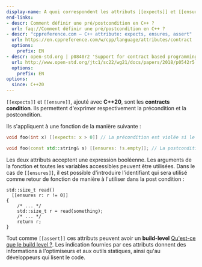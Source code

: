 ```yaml
---
display-name: A quoi correspondent les attributs [[expects]] et [[ensures]] ?
end-links:
- descr: Comment définir une pré/postcondition en C++ ?
  url: faq://Comment définir une pré/postcondition en C++ ?
- descr: "cppreference.com – C++ attribute: expects, ensures, assert"
  url: https://en.cppreference.com/w/cpp/language/attributes/contract
  options:
    prefix: EN
- descr: open-std.org | p0840r2 'Support for contract based programming in C++'
  url: http://www.open-std.org/jtc1/sc22/wg21/docs/papers/2018/p0542r5.html
  options:
    prefix: EN
options:
  since: C++20
---
```

```[[expects]]``` et ```[[ensure]]```, ajouté avec **C++20**, sont les **contracts condition**. Ils permettent d'exprimer respectivement la précondition et la postcondition.

Ils s'appliquent à une fonction de la manière suivante :

```cpp
void foo(int x) [[expects: x > 0]] // La précondition est violée si le paramètre x est inférieur ou égal à 0.

void foo(const std::string& s) [[ensures: !s.empty]]; // La postcondition est violée si s est vide après l'appel de la fonction.
```

Les deux attributs acceptent une expression booléenne. Les arguments de la fonction et toutes les variables accessibles peuvent être utilisées. Dans le cas de ```[[ensures]]```, il est possible d'introduire l'identifiant qui sera utilisé comme retour de fonction de manière à l'utiliser dans la post condition :

```
std::size_t read()
  [[ensures r: r != 0]]
{
    /* ... */
    std::size_t r = read(something);
    /* ... */
    return r;
}
```

Tout comme ```[[assert]]``` ces attributs peuvent avoir un **build-level** [Qu'est-ce que le build level ?](https://github.com/cpp-faq/cpp-faq/tree/develop/faq/fr-FR/.faq/404.md). Les indication fournies par ces attributs donnent des informations à l'optimiseurs et aux outils statiques, ainsi qu'au développeurs qui lisent le code.
